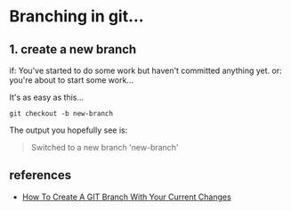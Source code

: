 # Branching in git...


## 1. create a new branch


if: You've started to do some work but haven't committed anything yet.
or: you're about to start some work...


It's as easy as this...


	git checkout -b new-branch


The output you hopefully see is:

> Switched to a new branch 'new-branch'


## references

- [How To Create A GIT Branch With Your Current Changes](https://medium.com/@EeKayOnline/how-to-create-a-git-branch-with-your-current-changes-a79b297c339e)